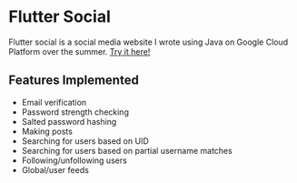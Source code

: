 # Flutter Social

Flutter social is a social media website I wrote using Java on Google Cloud
Platform over the summer. [Try it here!](https://flutter-social-platform.appspot.com)

## Features Implemented
* Email verification
* Password strength checking
* Salted password hashing
* Making posts
* Searching for users based on UID
* Searching for users based on partial username matches
* Following/unfollowing users
* Global/user feeds
